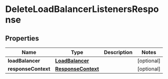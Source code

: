 

# DeleteLoadBalancerListenersResponse


## Properties

| Name | Type | Description | Notes |
|------------ | ------------- | ------------- | -------------|
|**loadBalancer** | [**LoadBalancer**](LoadBalancer.md) |  |  [optional] |
|**responseContext** | [**ResponseContext**](ResponseContext.md) |  |  [optional] |



